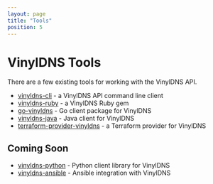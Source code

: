 ```yaml
---
layout: page
title: "Tools"
position: 5
---
```


# VinylDNS Tools

There are a few existing tools for working with the VinylDNS API.

- [vinyldns-cli](https://github.com/vinyldns/vinyldns-cli) - a VinylDNS API command line client
- [vinyldns-ruby](https://github.com/vinyldns/vinyldns-ruby) - a VinylDNS Ruby gem
- [go-vinyldns](https://github.com/vinyldns/go-vinyldns) - Go client package for VinylDNS
- [vinyldns-java](https://github.com/vinyldns/vinyldns-java) - Java client for VinylDNS
- [terraform-provider-vinyldns](https://github.com/vinyldns/terraform-provider-vinyldns) - a Terraform provider for VinylDNS

## Coming Soon
- [vinyldns-python](https://github.com/vinyldns/vinyldns-python) - Python client library for VinylDNS
- [vinyldns-ansible](https://github.com/vinyldns/vinyldns-ansible) - Ansible integration with VinylDNS
